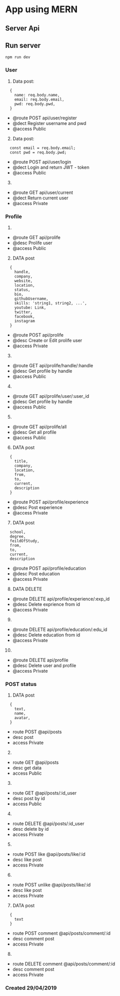 # App using MERN

## Server Api

## Run server

```
npm run dev
```

### User

1. Data post:

```
  {
    name: req.body.name,
    email: req.body.email,
    pwd: req.body.pwd,
  }
```

- @route POST api/user/register
- @dect Register username and pwd
- @access Public

2. Data post:

```
  const email = req.body.email;
  const pwd = req.body.pwd;
```

- @route POST api/user/login
- @dect Login and return JWT - token
- @access Public

3.

- @route GET api/user/current
- @dect Return current user
- @access Private

### Profile

1.

- @route GET api/prolife
- @desc Prolife user
- @access Public

2. DATA post

```
  {
    handle,
    company,
    website,
    location,
    status,
    bio,
    githubUsername,
    skills: 'string1, string2, ...',
    youtube: Link,
    twitter,
    facebook,
    instagram
  }
```

- @route POST api/prolife
- @desc Create or Edit prolife user
- @access Private

3.

- @route GET api/prolife/handle/:handle
- @desc Get profile by handle
- @access Public

4.

- @route GET api/prolife/user/:user_id
- @desc Get profile by handle
- @access Public

5.

- @route GET api/prolife/all
- @desc Get all profile
- @access Public

6. DATA post

```
  {
    title,
    company,
    location,
    from,
    to,
    current,
    description
  }
```

- @route POST api/profile/experience
- @desc Post experience
- @access Private

7. DATA post

```
  school,
  degree,
  feildOfStudy,
  from,
  to,
  current,
  description
```

- @route POST api/profile/education
- @desc Post education
- @access Private

8. DATA DELETE

- @route DELETE api/profile/experience/:exp_id
- @desc Delete exprience from id
- @access Private

9.

- @route DELETE api/profile/education/:edu_id
- @desc Delete education from id
- @access Private

10.

- @route DELETE api/profile
- @desc Delete user and profile
- @access Private

### POST status

1. DATA post

```
  {
    text,
    name,
    avatar,
  }
```

- route POST @api/posts
- desc post
- access Private

2.

- route GET @api/posts
- desc get data
- access Public

3.

- route GET @api/posts/:id_user
- desc post by id
- access Public

4.

- route DELETE @api/posts/:id_user
- desc delete by id
- access Private

5.

- route POST like @api/posts/like/:id
- desc like post
- access Private

6.

- route POST unlike @api/posts/like/:id
- desc like post
- access Private

7. DATA post

```
  {
    text
  }
```

- route POST comment @api/posts/comment/:id
- desc comment post
- access Private

8.

- route DELETE comment @api/posts/comment/:id
- desc comment post
- access Private

### Created 29/04/2019
